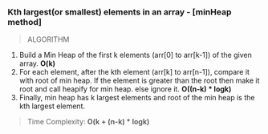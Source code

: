 ### Kth largest(or smallest) elements in an array - [minHeap method]
> ALGORITHM
1. Build a Min Heap of the first k elements (arr[0] to arr[k-1]) of the given array. **O(k)**
2. For each element, after the kth element (arr[k] to arr[n-1]), compare it with root of min heap.
If the element is greater than the root then make it root and call heapify for min heap.
else ignore it. **O((n-k) * logk)**
3. Finally, min heap has k largest elements and root of the min heap is the kth largest element.

> Time Complexity: **O(k + (n-k) * logk)** 
